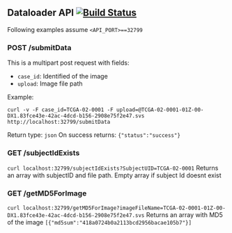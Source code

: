 
## Dataloader API [![Build Status](https://travis-ci.org/camicroscope/ImageLoader.svg?branch=master)](https://travis-ci.org/camicroscope/ImageLoader)
Following examples assume `<API_PORT>==32799`

### POST /submitData

This is a multipart post request with fields:
* `case_id`: Identified of the image
* `upload`: Image file path

Example:

`curl -v -F case_id=TCGA-02-0001 -F upload=@TCGA-02-0001-01Z-00-DX1.83fce43e-42ac-4dcd-b156-2908e75f2e47.svs http://localhost:32799/submitData`

Return type: `json`
On success returns: `{"status":"success"}`

### GET /subjectIdExists
`curl localhost:32799/subjectIdExists?SubjectUID=TCGA-02-0001`
Returns an array with subjectID and file path.
Empty array if subject Id doesnt exist

### GET /getMD5ForImage
`curl localhost:32799/getMD5ForImage?imageFileName=TCGA-02-0001-01Z-00-DX1.83fce43e-42ac-4dcd-b156-2908e75f2e47.svs`
Returns an array with MD5 of the image
`[{"md5sum":"418a0724b0a2113bcd2956bacae105b7"}]` 
